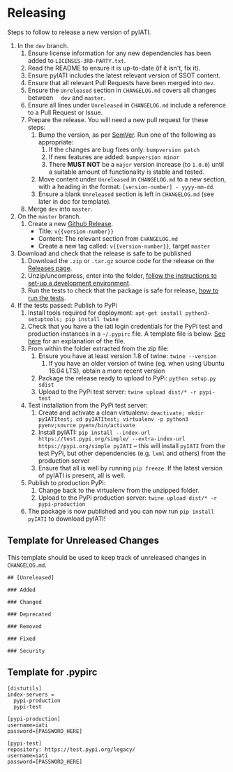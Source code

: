 Releasing
=========

Steps to follow to release a new version of pyIATI.

1. In the `dev` branch.
    1. Ensure license information for any new dependencies has been added to `LICENSES-3RD-PARTY.txt`.
    2. Read the README to ensure it is up-to-date (if it isn't, fix it).
    3. Ensure pyIATI includes the latest relevant version of SSOT content.
    4. Ensure that all relevant Pull Requests have been merged into `dev`.
    5. Ensure the `Unreleased` section in `CHANGELOG.md` covers all changes between `  dev` and `master`.
    6. Ensure all lines under `Unreleased` in `CHANGELOG.md` include a reference to a Pull Request or Issue.
    7. Prepare the release. You will need a new pull request for these steps:
        1. Bump the version, as per [SemVer](http://semver.org/). Run one of the following as appropriate:
            1. If the changes are bug fixes only: `bumpversion patch`
            2. If new features are added: `bumpversion minor`
            3. There **MUST NOT** be a `major` version increase (to `1.0.0`) until a suitable amount of functionality is stable and tested.
        2. Move content under `Unreleased` in `CHANGELOG.md` to a new section, with a heading in the format: `[version-number] - yyyy-mm-dd`.
        3. Ensure a blank `Unreleased` section is left in `CHANGELOG.md` (see later in doc for template).
    8. Merge `dev` into `master`.
2. On the `master` branch.
    1. Create a new [Github Release](https://github.com/IATI/pyIATI/releases).
        * Title: `v{{version-number}}`
        * Content: The relevant section from `CHANGELOG.md`
        * Create a new tag called: `v{{version-number}}`, target `master`
3. Download and check that the release is safe to be published
    1. Download the `.zip` or `.tar.gz` source code for the release on the [Releases page](https://github.com/IATI/pyIATI/releases).
    2. Unzip/uncompress, enter into the folder, [follow the instructions to set-up a development environment](https://github.com/IATI/pyIATI#dev-installation).
    3. Run the tests to check that the package is safe for release, [how to run the tests](https://github.com/IATI/pyIATI#tests).
4. If the tests passed: Publish to PyPi
    1. Install tools required for deployment: `apt-get install python3-setuptools; pip install twine`
    2. Check that you have a the iati login credentials for the PyPi test and production instances in a `~/.pypirc` file. A template file is below. [See here](https://docs.python.org/3.6/distutils/packageindex.html#pypirc) for an explanation of the file.
    3. From within the folder extracted from the zip file:
        1. Ensure you have at least version 1.8 of twine: `twine --version`
            1. If you have an older version of twine (eg. when using Ubuntu 16.04 LTS), obtain a more recent version
        2. Package the release ready to upload to PyPi: `python setup.py sdist`
        3. Upload to the PyPi test server: `twine upload dist/* -r pypi-test`
    4. Test installation from the PyPi test server:
        1. Create and activate a clean virtualenv: `deactivate; mkdir pyIATItest; cd pyIATItest; virtualenv -p python3 pyenv;source pyenv/bin/activate`
        2. Install pyIATI: `pip install --index-url https://test.pypi.org/simple/ --extra-index-url https://pypi.org/simple pyIATI` – this will install `pyIATI` from the test PyPi, but other dependencies (e.g. `lxml` and others) from the production server
        3. Ensure that all is well by running `pip freeze`. If the latest version of pyIATI is present, all is well.
    6. Publish to production PyPi:
        1. Change back to the virtualenv from the unzipped folder.
        2. Upload to the PyPi production server: `twine upload dist/* -r pypi-production`
    7. The package is now published and you can now run `pip install pyIATI` to download pyIATI!


Template for Unreleased Changes
-------------------------------

This template should be used to keep track of unreleased changes in `CHANGELOG.md`.

```
## [Unreleased]

### Added

### Changed

### Deprecated

### Removed

### Fixed

### Security

```

Template for .pypirc
--------------------

```
[distutils]
index-servers =
  pypi-production
  pypi-test

[pypi-production]
username=iati
password=[PASSWORD_HERE]

[pypi-test]
repository: https://test.pypi.org/legacy/
username=iati
password=[PASSWORD_HERE]
```

